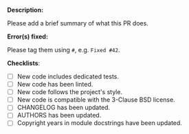 
**Description:**

Please add a brief summary of what this PR does.

**Error(s) fixed:**

Please tag them using `#`, e.g. `Fixed #42`.

**Checklists**:
- [ ] New code includes dedicated tests.
- [ ] New code has been linted.
- [ ] New code follows the project's style.
- [ ] New code is compatible with the 3-Clause BSD license.
- [ ] CHANGELOG has been updated.
- [ ] AUTHORS has been updated.
- [ ] Copyright years in module docstrings have been updated.
